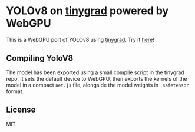 # YOLOv8 on [tinygrad](https://github.com/tinygrad/tinygrad) powered by WebGPU

This is a WebGPU port of YOLOv8 using [tinygrad](https://github.com/tinygrad/tinygrad).
Try it [here](https://wpmed92.github.io/yolov8-webgpu-tinygrad/)!

## Compiling YoloV8

The model has been exported using a small compile script in the tinygrad repo. It sets the default device to WebGPU, then exports the kernels of the model in a compact `net.js` file, alongside the model weights in `.safetensor` format.

## License

MIT
